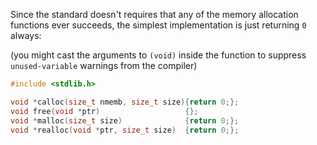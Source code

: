 Since the standard doesn't requires that any of the memory allocation functions ever succeeds, the simplest implementation is just returning `0` always:

(you might cast the arguments to `(void)` inside the function to suppress `unused-variable` warnings from the compiler)

```c
#include <stdlib.h>

void *calloc(size_t nmemb, size_t size){return 0;};
void free(void *ptr)                   {};
void *malloc(size_t size)              {return 0;};
void *realloc(void *ptr, size_t size)  {return 0;};
```

